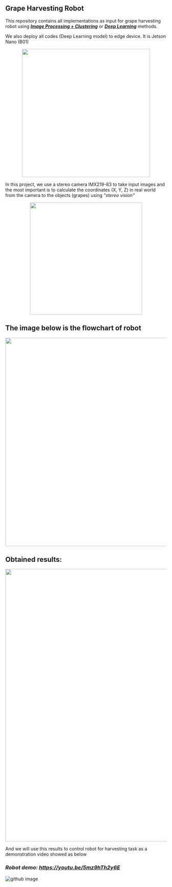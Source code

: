 ## Grape Harvesting Robot

This repository contains all implementations as input for grape harvesting robot using ***[Image Processing + Clustering](https://github.com/huynhloc04/LVTN/tree/main/Grape_OpenCV)*** or ***[Deep Learning](https://github.com/huynhloc04/LVTN/tree/main/Vision_WS)*** methods.

We also deploy all codes (Deep Learning model) to edge device. It is Jetson Nano (B01)

<p align="center">
  <img src="https://github.com/huynhloc04/LVTN/blob/main/images/JetsonNano.jpg" width="400" />
</p>

In this project, we use a stereo camera IMX219-83 to take input images and the most important is to calculate the coordinates (X, Y, Z) in real world from the camera to the objects (grapes) using *"stereo vision"*

<p align="center">
  <img src="https://github.com/huynhloc04/LVTN/blob/main/images/stereo_camera.jpg" width="350" />
</p>


## The image below is the flowchart of robot

<p align="center">
  <img src="https://github.com/huynhloc04/LVTN/blob/main/Vision_WS/images/flowchart.jpg" width="650" />
</p>

## Obtained results:

<p align="center">
  <img src="https://github.com/huynhloc04/LVTN/blob/main/images/result.jpg" width="850" />
</p>

And we will use this results to control robot for harvesting task as a demonstration video showed as below

### ***Robot demo:*** *https://youtu.be/5mz9hTh2y6E*

![github image](https://github.com/huynhloc04/LVTN/blob/main/images/Grape_Robot.jpg)


